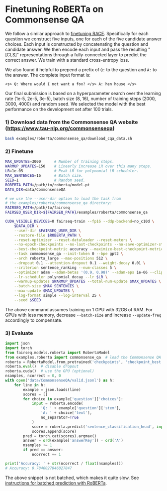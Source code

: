 # Finetuning RoBERTa on Commonsense QA

We follow a similar approach to [finetuning RACE](../README.race.md). Specifically
for each question we construct five inputs, one for each of the five candidate
answer choices. Each input is constructed by concatenating the question and
candidate answer. We then encode each input and pass the resulting "[CLS]"
representations through a fully-connected layer to predict the correct answer.
We train with a standard cross-entropy loss.

We also found it helpful to prepend a prefix of `Q:` to the question and `A:` to
the answer. The complete input format is:
```
<s> Q: Where would I not want a fox? </s> A: hen house </s>
```

Our final submission is based on a hyperparameter search over the learning rate
(1e-5, 2e-5, 3e-5), batch size (8, 16), number of training steps (2000, 3000,
4000) and random seed. We selected the model with the best performance on the
development set after 100 trials.

### 1) Download data from the Commonsense QA website (https://www.tau-nlp.org/commonsenseqa)
```bash
bash examples/roberta/commonsense_qa/download_cqa_data.sh
```

### 2) Finetune

```bash
MAX_UPDATES=3000      # Number of training steps.
WARMUP_UPDATES=150    # Linearly increase LR over this many steps.
LR=1e-05              # Peak LR for polynomial LR scheduler.
MAX_SENTENCES=16      # Batch size.
SEED=1                # Random seed.
ROBERTA_PATH=/path/to/roberta/model.pt
DATA_DIR=data/CommonsenseQA

# we use the --user-dir option to load the task from
# the examples/roberta/commonsense_qa directory:
FAIRSEQ_PATH=/path/to/fairseq
FAIRSEQ_USER_DIR=${FAIRSEQ_PATH}/examples/roberta/commonsense_qa

CUDA_VISIBLE_DEVICES=0 fairseq-train --fp16 --ddp-backend=no_c10d \
    $DATA_DIR \
    --user-dir $FAIRSEQ_USER_DIR \
    --restore-file $ROBERTA_PATH \
    --reset-optimizer --reset-dataloader --reset-meters \
    --no-epoch-checkpoints --no-last-checkpoints --no-save-optimizer-state \
    --best-checkpoint-metric accuracy --maximize-best-checkpoint-metric \
    --task commonsense_qa --init-token 0 --bpe gpt2 \
    --arch roberta_large --max-positions 512 \
    --dropout 0.1 --attention-dropout 0.1 --weight-decay 0.01 \
    --criterion sentence_ranking --num-classes 5 \
    --optimizer adam --adam-betas '(0.9, 0.98)' --adam-eps 1e-06 --clip-norm 0.0 \
    --lr-scheduler polynomial_decay --lr $LR \
    --warmup-updates $WARMUP_UPDATES --total-num-update $MAX_UPDATES \
    --batch-size $MAX_SENTENCES \
    --max-update $MAX_UPDATES \
    --log-format simple --log-interval 25 \
    --seed $SEED
```

The above command assumes training on 1 GPU with 32GB of RAM. For GPUs with
less memory, decrease `--batch-size` and increase `--update-freq`
accordingly to compensate.

### 3) Evaluate
```python
import json
import torch
from fairseq.models.roberta import RobertaModel
from examples.roberta import commonsense_qa  # load the Commonsense QA task
roberta = RobertaModel.from_pretrained('checkpoints', 'checkpoint_best.pt', 'data/CommonsenseQA')
roberta.eval()  # disable dropout
roberta.cuda()  # use the GPU (optional)
nsamples, ncorrect = 0, 0
with open('data/CommonsenseQA/valid.jsonl') as h:
    for line in h:
        example = json.loads(line)
        scores = []
        for choice in example['question']['choices']:
            input = roberta.encode(
                'Q: ' + example['question']['stem'],
                'A: ' + choice['text'],
                no_separator=True
            )
            score = roberta.predict('sentence_classification_head', input, return_logits=True)
            scores.append(score)
        pred = torch.cat(scores).argmax()
        answer = ord(example['answerKey']) - ord('A')
        nsamples += 1
        if pred == answer:
            ncorrect += 1

print('Accuracy: ' + str(ncorrect / float(nsamples)))
# Accuracy: 0.7846027846027847
```

The above snippet is not batched, which makes it quite slow. See [instructions
for batched prediction with RoBERTa](https://github.com/pytorch/fairseq/tree/master/examples/roberta#batched-prediction).
